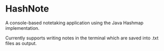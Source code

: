# HashNote
A console-based notetaking application using the Java Hashmap implementation.

Currently supports writing notes in the terminal which are saved into .txt files as output.

